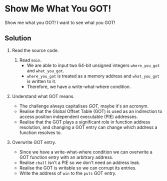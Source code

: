 # Show Me What You GOT!
Show me what you GOT! I want to see what you GOT!

## Solution
1. Read the source code.
    1. Read `main`.
        - We are able to input two 64-bit unsigned integers `where_you_got` and `what_you_got`.
        - `where_you_got` is treated as a memory address and `what_you_got` is written to it.
        - Therefore, we have a write-what-where condition.

2. Understand what GOT means.
    - The challenge always capitalises *GOT*, maybe it's an acronym.
    - Realise that the Global Offset Table (GOT) is used as an indirection to access position independent executable (PIE) addresses.
    - Realise that the GOT plays a significant role in function address resolution, and changing a GOT entry can change which address a function resolves to.

3. Overwrite GOT entry.
    - Since we have a write-what-where condition we can overwrite a GOT function entry with an arbitrary address.
    - Realise `chall` isn't a PIE so we don't need an address leak.
    - Realise the GOT is writable so we can corrupt its entries.
    - Write the address of `win` to the `puts` GOT entry.
